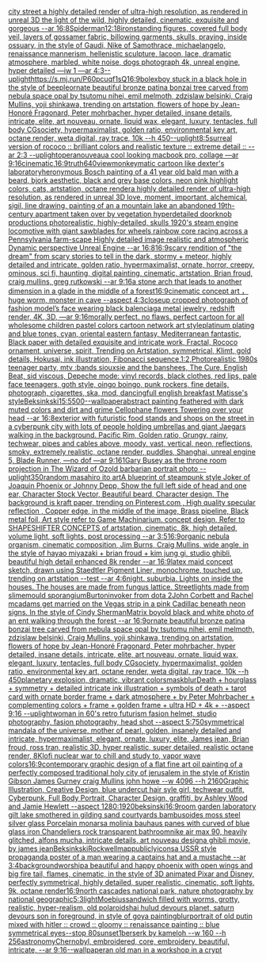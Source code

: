 [city street a highly detailed render of ultra-high resolution, as rendered in unreal 3D   the light of the wild, highly detailed, cinematic, exquisite and gorgeous --ar 16:8](https://www.ebank.nz/aiartgenerator?category=city%2520street%2520a%2520highly%2520detailed%2520render%2520of%2520ultra-high%2520resolution%2C%2520as%2520rendered%2520in%2520unreal%25203D%2520%2520%2520the%2520light%2520of%2520the%2520wild%2C%2520highly%2520detailed%2C%2520cinematic%2C%2520exquisite%2520and%2520gorgeous%2520--ar%252016%3A8)[Spiderman](https://www.ebank.nz/aiartgenerator?category=Spiderman)[12:18](https://www.ebank.nz/aiartgenerator?category=12%3A18)[iron](https://www.ebank.nz/aiartgenerator?category=iron)[standing figures, covered full body veil, layers of gossamer fabric, billowing garments, skulls, praying, inside ossuary, in the style of Gaudi, Nike of Samothrace, michaelangelo, renaissance mannerism, hellenistic sculpture, lacoon, lace, dramatic atmosphere, marbled, white noise, dogs photograph 4k, unreal engine, hyper detailed —iw 1 —ar 4:3](https://www.ebank.nz/aiartgenerator?category=standing%2520figures%2C%2520covered%2520full%2520body%2520veil%2C%2520layers%2520of%2520gossamer%2520fabric%2C%2520billowing%2520garments%2C%2520skulls%2C%2520praying%2C%2520inside%2520ossuary%2C%2520in%2520the%2520style%2520of%2520Gaudi%2C%2520Nike%2520of%2520Samothrace%2C%2520michaelangelo%2C%2520renaissance%2520mannerism%2C%2520hellenistic%2520sculpture%2C%2520lacoon%2C%2520lace%2C%2520dramatic%2520atmosphere%2C%2520marbled%2C%2520white%2520noise%2C%2520dogs%2520photograph%25204k%2C%2520unreal%2520engine%2C%2520hyper%2520detailed%2520%E2%80%94iw%25201%2520%E2%80%94ar%25204%3A3)[--uplight](https://www.ebank.nz/aiartgenerator?category=--uplight)[<https://s.mj.run/P60pcuqf1sQ>](https://www.ebank.nz/aiartgenerator?category=%3Chttps%3A//s.mj.run/P60pcuqf1sQ%3E)[16:9](https://www.ebank.nz/aiartgenerator?category=16%3A9)[bolex](https://www.ebank.nz/aiartgenerator?category=bolex)[boy stuck in a black hole in the style of beeple](https://www.ebank.nz/aiartgenerator?category=boy%2520stuck%2520in%2520a%2520black%2520hole%2520in%2520the%2520style%2520of%2520beeple)[ornate beautiful bronze patina bonzai tree carved from nebula space opal by tsutomu nihei, emil melmoth, zdzislaw belsinki, Craig Mullins, yoji shinkawa, trending on artstation, flowers of hope by Jean-Honoré Fragonard, Peter mohrbacher, hyper detailed, insane details, intricate, elite, art nouveau, ornate, liquid wax, elegant, luxury, tentacles, full body CGsociety, hypermaximalist, golden ratio, environmental key art, octane render, weta digital, ray trace, 10k --h 450](https://www.ebank.nz/aiartgenerator?category=ornate%2520beautiful%2520bronze%2520patina%2520bonzai%2520tree%2520carved%2520from%2520nebula%2520space%2520opal%2520by%2520tsutomu%2520nihei%2C%2520emil%2520melmoth%2C%2520zdzislaw%2520belsinki%2C%2520Craig%2520Mullins%2C%2520yoji%2520shinkawa%2C%2520trending%2520on%2520artstation%2C%2520flowers%2520of%2520hope%2520by%2520Jean-Honor%C3%A9%2520Fragonard%2C%2520Peter%2520mohrbacher%2C%2520hyper%2520detailed%2C%2520insane%2520details%2C%2520intricate%2C%2520elite%2C%2520art%2520nouveau%2C%2520ornate%2C%2520liquid%2520wax%2C%2520elegant%2C%2520luxury%2C%2520tentacles%2C%2520full%2520body%2520CGsociety%2C%2520hypermaximalist%2C%2520golden%2520ratio%2C%2520environmental%2520key%2520art%2C%2520octane%2520render%2C%2520weta%2520digital%2C%2520ray%2520trace%2C%252010k%2520--h%2520450)[--uplight](https://www.ebank.nz/aiartgenerator?category=--uplight)[8:5](https://www.ebank.nz/aiartgenerator?category=8%3A5)[surreal version of rococo :: brilliant colors and realistic texture :: extreme detail :: --ar 2:3 --uplight](https://www.ebank.nz/aiartgenerator?category=surreal%2520version%2520of%2520rococo%2520%3A%3A%2520brilliant%2520colors%2520and%2520realistic%2520texture%2520%3A%3A%2520extreme%2520detail%2520%3A%3A%2520--ar%25202%3A3%2520--uplight)[opera](https://www.ebank.nz/aiartgenerator?category=opera)[nouveau](https://www.ebank.nz/aiartgenerator?category=nouveau)[a cool looking macbook pro, collage —ar 9:16](https://www.ebank.nz/aiartgenerator?category=a%2520cool%2520looking%2520macbook%2520pro%2C%2520collage%2520%E2%80%94ar%25209%3A16)[cinematic,](https://www.ebank.nz/aiartgenerator?category=cinematic%2C)[16:9](https://www.ebank.nz/aiartgenerator?category=16%3A9)[truth](https://www.ebank.nz/aiartgenerator?category=truth)[640](https://www.ebank.nz/aiartgenerator?category=640)[view](https://www.ebank.nz/aiartgenerator?category=view)[monkeymatic cartoon like dexter's laboratory](https://www.ebank.nz/aiartgenerator?category=monkeymatic%2520cartoon%2520like%2520dexter%27s%2520laboratory)[heronymous Bosch painting of a 41 year old bald man with a beard, bjork aesthetic, black and grey base colors, neon pink highlight colors, cats, artstation, octane render](https://www.ebank.nz/aiartgenerator?category=heronymous%2520Bosch%2520painting%2520of%2520a%252041%2520year%2520old%2520bald%2520man%2520with%2520a%2520beard%2C%2520bjork%2520aesthetic%2C%2520black%2520and%2520grey%2520base%2520colors%2C%2520neon%2520pink%2520highlight%2520colors%2C%2520cats%2C%2520artstation%2C%2520octane%2520render)[a highly detailed render of ultra-high resolution, as rendered in unreal 3D love, moment, important, alchemical, sigil, line drawing, painting of an a mountain lake an abandoned 19th-century apartment taken over by vegetation hyperdetailed doorknob productions photorealistic, highly-detailed, skulls 1920's steam engine locomotive with giant sawblades for wheels rainbow core racing across a Pennsylvania farm-scape Highly detailed image realistic and atmospheric Dynamic perspective Unreal Engine --ar 16:8](https://www.ebank.nz/aiartgenerator?category=a%2520highly%2520detailed%2520render%2520of%2520ultra-high%2520resolution%2C%2520as%2520rendered%2520in%2520unreal%25203D%2520love%2C%2520moment%2C%2520important%2C%2520alchemical%2C%2520sigil%2C%2520line%2520drawing%2C%2520painting%2520of%2520an%2520a%2520mountain%2520lake%2520an%2520abandoned%252019th-century%2520apartment%2520taken%2520over%2520by%2520vegetation%2520hyperdetailed%2520doorknob%2520productions%2520photorealistic%2C%2520highly-detailed%2C%2520skulls%25201920%27s%2520steam%2520engine%2520locomotive%2520with%2520giant%2520sawblades%2520for%2520wheels%2520rainbow%2520core%2520racing%2520across%2520a%2520Pennsylvania%2520farm-scape%2520Highly%2520detailed%2520image%2520realistic%2520and%2520atmospheric%2520Dynamic%2520perspective%2520Unreal%2520Engine%2520--ar%252016%3A8)[16:9](https://www.ebank.nz/aiartgenerator?category=16%3A9)[scary rendition of "the dream" from scary stories to tell in the dark, stormy + meteor, highly detailed and intricate, golden ratio, hypermaximalist, ornate, horror, creepy, ominous, sci fi, haunting, digital painting, cinematic, artstation, Brian froud, craig mullins, greg rutkowski --ar 9:16](https://www.ebank.nz/aiartgenerator?category=scary%2520rendition%2520of%2520%22the%2520dream%22%2520from%2520scary%2520stories%2520to%2520tell%2520in%2520the%2520dark%2C%2520stormy%2520%2B%2520meteor%2C%2520highly%2520detailed%2520and%2520intricate%2C%2520golden%2520ratio%2C%2520hypermaximalist%2C%2520ornate%2C%2520horror%2C%2520creepy%2C%2520ominous%2C%2520sci%2520fi%2C%2520haunting%2C%2520digital%2520painting%2C%2520cinematic%2C%2520artstation%2C%2520Brian%2520froud%2C%2520craig%2520mullins%2C%2520greg%2520rutkowski%2520--ar%25209%3A16)[a stone arch that leads to another dimension in a glade in the middle of a forest](https://www.ebank.nz/aiartgenerator?category=a%2520stone%2520arch%2520that%2520leads%2520to%2520another%2520dimension%2520in%2520a%2520glade%2520in%2520the%2520middle%2520of%2520a%2520forest)[16:9](https://www.ebank.nz/aiartgenerator?category=16%3A9)[cinematic concept art ，huge worm, monster in cave  --aspect 4:3](https://www.ebank.nz/aiartgenerator?category=cinematic%2520concept%2520art%2520%EF%BC%8Chuge%2520worm%2C%2520monster%2520in%2520cave%2520%2520--aspect%25204%3A3)[closeup cropped photograph of fashion model’s face wearing black balenciaga metal jewelry, redshift render, 4K, 3D, —ar 9:16](https://www.ebank.nz/aiartgenerator?category=closeup%2520cropped%2520photograph%2520of%2520fashion%2520model%E2%80%99s%2520face%2520wearing%2520black%2520balenciaga%2520metal%2520jewelry%2C%2520redshift%2520render%2C%25204K%2C%25203D%2C%2520%E2%80%94ar%25209%3A16)[morally perfect. no flaws. perfect cartoon for all wholesome children pastel colors cartoon network art style](https://www.ebank.nz/aiartgenerator?category=morally%2520perfect.%2520no%2520flaws.%2520perfect%2520cartoon%2520for%2520all%2520wholesome%2520children%2520pastel%2520colors%2520cartoon%2520network%2520art%2520style)[platinum plating and blue tones, cyan, oriental eastern fantasy, Mediterranean fantastic,  Black paper with detailed exquisite and intricate work, Fractal, Rococo ornament, universe, spirit, Trending on Artstation, symmetrical, Klimt, gold details, Hokusai, ink illustration, Fibonacci sequence,](https://www.ebank.nz/aiartgenerator?category=platinum%2520plating%2520and%2520blue%2520tones%2C%2520cyan%2C%2520oriental%2520eastern%2520fantasy%2C%2520Mediterranean%2520fantastic%2C%2520%2520Black%2520paper%2520with%2520detailed%2520exquisite%2520and%2520intricate%2520work%2C%2520Fractal%2C%2520Rococo%2520ornament%2C%2520universe%2C%2520spirit%2C%2520Trending%2520on%2520Artstation%2C%2520symmetrical%2C%2520Klimt%2C%2520gold%2520details%2C%2520Hokusai%2C%2520ink%2520illustration%2C%2520Fibonacci%2520sequence%2C)[1:2,](https://www.ebank.nz/aiartgenerator?category=1%3A2%2C)[Photorealistic 1980s teenager  party, mtv :bands siouxsie and the banshees, The Cure, English Beat, sid viscous, Depeche mode: vinyl records, black clothes, red lips, pale face teenagers, goth style, oingo boingo, punk rockers, fine details, photograph, cigarettes, ska, mod, dancing](https://www.ebank.nz/aiartgenerator?category=Photorealistic%25201980s%2520teenager%2520%2520party%2C%2520mtv%2520%3Abands%2520siouxsie%2520and%2520the%2520banshees%2C%2520The%2520Cure%2C%2520English%2520Beat%2C%2520sid%2520viscous%2C%2520Depeche%2520mode%3A%2520vinyl%2520records%2C%2520black%2520clothes%2C%2520red%2520lips%2C%2520pale%2520face%2520teenagers%2C%2520goth%2520style%2C%2520oingo%2520boingo%2C%2520punk%2520rockers%2C%2520fine%2520details%2C%2520photograph%2C%2520cigarettes%2C%2520ska%2C%2520mod%2C%2520dancing)[](https://www.ebank.nz/aiartgenerator?category=)[full english breakfast Matisse's style](https://www.ebank.nz/aiartgenerator?category=full%2520english%2520breakfast%2520Matisse%27s%2520style)[Beksinkski](https://www.ebank.nz/aiartgenerator?category=Beksinkski)[15:5](https://www.ebank.nz/aiartgenerator?category=15%3A5)[500](https://www.ebank.nz/aiartgenerator?category=500)[--wallpaper](https://www.ebank.nz/aiartgenerator?category=--wallpaper)[abstract painting feathered with dark muted colors and dirt and grime Cellophane flowers Towering over your head --ar 16:8](https://www.ebank.nz/aiartgenerator?category=abstract%2520painting%2520feathered%2520with%2520dark%2520muted%2520colors%2520and%2520dirt%2520and%2520grime%2520Cellophane%2520flowers%2520Towering%2520over%2520your%2520head%2520--ar%252016%3A8)[exterior with futuristic food stands and shops on the street in a cyberpunk city with lots of people holding umbrellas and giant Jaegars walking in the background. Pacific Rim, Golden ratio, Grungy, rainy, techwear, pipes and cables above, moody, vast, vertical, neon, reflections, smoky, extremely realistic, octane render, puddles, Shanghai, unreal engine 5, Blade Runner, —no dof —ar 9:16](https://www.ebank.nz/aiartgenerator?category=exterior%2520with%2520futuristic%2520food%2520stands%2520and%2520shops%2520on%2520the%2520street%2520in%2520a%2520cyberpunk%2520city%2520with%2520lots%2520of%2520people%2520holding%2520umbrellas%2520and%2520giant%2520Jaegars%2520walking%2520in%2520the%2520background.%2520Pacific%2520Rim%2C%2520Golden%2520ratio%2C%2520Grungy%2C%2520rainy%2C%2520techwear%2C%2520pipes%2520and%2520cables%2520above%2C%2520moody%2C%2520vast%2C%2520vertical%2C%2520neon%2C%2520reflections%2C%2520smoky%2C%2520extremely%2520realistic%2C%2520octane%2520render%2C%2520puddles%2C%2520Shanghai%2C%2520unreal%2520engine%25205%2C%2520Blade%2520Runner%2C%2520%E2%80%94no%2520dof%2520%E2%80%94ar%25209%3A16)[1](https://www.ebank.nz/aiartgenerator?category=1)[Gary Busey as the throne room projection in The Wizard of Oz](https://www.ebank.nz/aiartgenerator?category=Gary%2520Busey%2520as%2520the%2520throne%2520room%2520projection%2520in%2520The%2520Wizard%2520of%2520Oz)[old barbarian portrait photo --uplight](https://www.ebank.nz/aiartgenerator?category=old%2520barbarian%2520portrait%2520photo%2520--uplight)[350](https://www.ebank.nz/aiartgenerator?category=350)[random masahiro ito art](https://www.ebank.nz/aiartgenerator?category=random%2520masahiro%2520ito%2520art)[A blueprint of steampunk style Joker of Joaquin Phoenix or Johnny Depp,  Show the full left side of head and one ear,  Character Stock Vector, Beautiful beard, Character design, The background is kraft paper,  trending on Pinterest.com  , High quality specular reflection ,  Copper  edge, in the middle of the image, Brass pipeline,  Black metal foil,  Art style refer to Game Machinarium.  concept design, Refer to SHAPESHIFTER CONCEPTS  of artstation, cinematic,  8k, high detailed,  volume light,  soft lights,  post processing    --ar 3:5](https://www.ebank.nz/aiartgenerator?category=A%2520blueprint%2520of%2520steampunk%2520style%2520Joker%2520of%2520Joaquin%2520Phoenix%2520or%2520Johnny%2520Depp%2C%2520%2520Show%2520the%2520full%2520left%2520side%2520of%2520head%2520and%2520one%2520ear%2C%2520%2520Character%2520Stock%2520Vector%2C%2520Beautiful%2520beard%2C%2520Character%2520design%2C%2520The%2520background%2520is%2520kraft%2520paper%2C%2520%2520trending%2520on%2520Pinterest.com%2520%2520%2C%2520High%2520quality%2520specular%2520reflection%2520%2C%2520%2520Copper%2520%2520edge%2C%2520in%2520the%2520middle%2520of%2520the%2520image%2C%2520Brass%2520pipeline%2C%2520%2520Black%2520metal%2520foil%2C%2520%2520Art%2520style%2520refer%2520to%2520Game%2520Machinarium.%2520%2520concept%2520design%2C%2520Refer%2520to%2520SHAPESHIFTER%2520CONCEPTS%2520%2520of%2520artstation%2C%2520cinematic%2C%2520%25208k%2C%2520high%2520detailed%2C%2520%2520volume%2520light%2C%2520%2520soft%2520lights%2C%2520%2520post%2520processing%2520%2520%2520%2520--ar%25203%3A5)[16:9](https://www.ebank.nz/aiartgenerator?category=16%3A9)[organic nebula organism, cinematic composition, Jim Burns, Craig Mullins, wide angle, in the style of hayao miyazaki + brian froud + kim jung gi, studio ghibli, beautiful high detail enhanced 8k render --ar 16:9](https://www.ebank.nz/aiartgenerator?category=organic%2520nebula%2520organism%2C%2520cinematic%2520composition%2C%2520Jim%2520Burns%2C%2520Craig%2520Mullins%2C%2520wide%2520angle%2C%2520in%2520the%2520style%2520of%2520hayao%2520miyazaki%2520%2B%2520brian%2520froud%2520%2B%2520kim%2520jung%2520gi%2C%2520studio%2520ghibli%2C%2520beautiful%2520high%2520detail%2520enhanced%25208k%2520render%2520--ar%252016%3A9)[latex maid concept sketch, drawn using Staedtler Pigment Liner, monochrome, touched up, trending on artstation --test --ar 4:6](https://www.ebank.nz/aiartgenerator?category=latex%2520maid%2520concept%2520sketch%2C%2520drawn%2520using%2520Staedtler%2520Pigment%2520Liner%2C%2520monochrome%2C%2520touched%2520up%2C%2520trending%2520on%2520artstation%2520--test%2520--ar%25204%3A6)[night. suburbia.  Lights on inside the houses. The houses are made from fungus lattice. Streetlights made from slimemould sporangium](https://www.ebank.nz/aiartgenerator?category=night.%2520suburbia.%2520%2520Lights%2520on%2520inside%2520the%2520houses.%2520The%2520houses%2520are%2520made%2520from%2520fungus%2520lattice.%2520Streetlights%2520made%2520from%2520slimemould%2520sporangium)[Burton](https://www.ebank.nz/aiartgenerator?category=Burton)[invoker from dota 2](https://www.ebank.nz/aiartgenerator?category=invoker%2520from%2520dota%25202)[John Corbett and Rachel mcadams get married on the Vegas strip in a pink Cadillac beneath neon signs. In the style of Cindy Sherman](https://www.ebank.nz/aiartgenerator?category=John%2520Corbett%2520and%2520Rachel%2520mcadams%2520get%2520married%2520on%2520the%2520Vegas%2520strip%2520in%2520a%2520pink%2520Cadillac%2520beneath%2520neon%2520signs.%2520In%2520the%2520style%2520of%2520Cindy%2520Sherman)[Matrix boy](https://www.ebank.nz/aiartgenerator?category=Matrix%2520boy)[old black and white photo of an ent walking through the forest --ar 16:9](https://www.ebank.nz/aiartgenerator?category=old%2520black%2520and%2520white%2520photo%2520of%2520an%2520ent%2520walking%2520through%2520the%2520forest%2520--ar%252016%3A9)[ornate beautiful bronze patina bonzai tree carved from nebula space opal by tsutomu nihei, emil melmoth, zdzislaw belsinki, Craig Mullins, yoji shinkawa, trending on artstation, flowers of hope by Jean-Honoré Fragonard, Peter mohrbacher, hyper detailed, insane details, intricate, elite, art nouveau, ornate, liquid wax, elegant, luxury, tentacles, full body CGsociety, hypermaximalist, golden ratio, environmental key art, octane render, weta digital, ray trace, 10k --h 450](https://www.ebank.nz/aiartgenerator?category=ornate%2520beautiful%2520bronze%2520patina%2520bonzai%2520tree%2520carved%2520from%2520nebula%2520space%2520opal%2520by%2520tsutomu%2520nihei%2C%2520emil%2520melmoth%2C%2520zdzislaw%2520belsinki%2C%2520Craig%2520Mullins%2C%2520yoji%2520shinkawa%2C%2520trending%2520on%2520artstation%2C%2520flowers%2520of%2520hope%2520by%2520Jean-Honor%C3%A9%2520Fragonard%2C%2520Peter%2520mohrbacher%2C%2520hyper%2520detailed%2C%2520insane%2520details%2C%2520intricate%2C%2520elite%2C%2520art%2520nouveau%2C%2520ornate%2C%2520liquid%2520wax%2C%2520elegant%2C%2520luxury%2C%2520tentacles%2C%2520full%2520body%2520CGsociety%2C%2520hypermaximalist%2C%2520golden%2520ratio%2C%2520environmental%2520key%2520art%2C%2520octane%2520render%2C%2520weta%2520digital%2C%2520ray%2520trace%2C%252010k%2520--h%2520450)[planetary explosion, dramatic, vibrant colors](https://www.ebank.nz/aiartgenerator?category=planetary%2520explosion%2C%2520dramatic%2C%2520vibrant%2520colors)[mask](https://www.ebank.nz/aiartgenerator?category=mask)[blur](https://www.ebank.nz/aiartgenerator?category=blur)[Death + hourglass + symmetry + detailed intricate ink illustration + symbols of death + tarot card with ornate border frame + dark atmosphere + by Peter Mohrbacher + complementing colors + frame + golden frame + ultra HD + 4k + --aspect 9:16 --uplight](https://www.ebank.nz/aiartgenerator?category=Death%2520%2B%2520hourglass%2520%2B%2520symmetry%2520%2B%2520detailed%2520intricate%2520ink%2520illustration%2520%2B%2520symbols%2520of%2520death%2520%2B%2520tarot%2520card%2520with%2520ornate%2520border%2520frame%2520%2B%2520dark%2520atmosphere%2520%2B%2520by%2520Peter%2520Mohrbacher%2520%2B%2520complementing%2520colors%2520%2B%2520frame%2520%2B%2520golden%2520frame%2520%2B%2520ultra%2520HD%2520%2B%25204k%2520%2B%2520--aspect%25209%3A16%2520--uplight)[woman in 60's retro futurism fasion helmet, studio photography, fasion photography, head shot --aspect 5:7](https://www.ebank.nz/aiartgenerator?category=woman%2520in%252060%27s%2520retro%2520futurism%2520fasion%2520helmet%2C%2520studio%2520photography%2C%2520fasion%2520photography%2C%2520head%2520shot%2520--aspect%25205%3A7)[50](https://www.ebank.nz/aiartgenerator?category=50)[symmetrical mandala of the universe, mother of pearl, golden, insanely detailed and intricate, hypermaximalist, elegant, ornate, luxury, elite, James jean, Brian froud, ross tran, realistic 3D, hyper realistic, super detailed, realistic octane render, 8K](https://www.ebank.nz/aiartgenerator?category=symmetrical%2520mandala%2520of%2520the%2520universe%2C%2520mother%2520of%2520pearl%2C%2520golden%2C%2520insanely%2520detailed%2520and%2520intricate%2C%2520hypermaximalist%2C%2520elegant%2C%2520ornate%2C%2520luxury%2C%2520elite%2C%2520James%2520jean%2C%2520Brian%2520froud%2C%2520ross%2520tran%2C%2520realistic%25203D%2C%2520hyper%2520realistic%2C%2520super%2520detailed%2C%2520realistic%2520octane%2520render%2C%25208K)[lofi nuclear war to chill and study to, vapor wave colors](https://www.ebank.nz/aiartgenerator?category=lofi%2520nuclear%2520war%2520to%2520chill%2520and%2520study%2520to%2C%2520vapor%2520wave%2520colors)[16:9](https://www.ebank.nz/aiartgenerator?category=16%3A9)[contemporary graphic design of a flat fine art oil painting of a perfectly composed traditional holy city of jerusalem in the style of Kristin Gibson James Gurney craig Mullins john howe --w 4096 --h 2160](https://www.ebank.nz/aiartgenerator?category=contemporary%2520graphic%2520design%2520of%2520a%2520flat%2520fine%2520art%2520oil%2520painting%2520of%2520a%2520perfectly%2520composed%2520traditional%2520holy%2520city%2520of%2520jerusalem%2520in%2520the%2520style%2520of%2520Kristin%2520Gibson%2520James%2520Gurney%2520craig%2520Mullins%2520john%2520howe%2520--w%25204096%2520--h%25202160)[Graphic Illustration, Creative Design, blue undercut hair syle girl, techwear outfit, Cyberpunk, Full Body Portrait, Character Design, graffiti, by Ashley Wood and Jamie Hewlett --aspect 1280:1920](https://www.ebank.nz/aiartgenerator?category=Graphic%2520Illustration%2C%2520Creative%2520Design%2C%2520blue%2520undercut%2520hair%2520syle%2520girl%2C%2520techwear%2520outfit%2C%2520Cyberpunk%2C%2520Full%2520Body%2520Portrait%2C%2520Character%2520Design%2C%2520graffiti%2C%2520by%2520Ashley%2520Wood%2520and%2520Jamie%2520Hewlett%2520--aspect%25201280%3A1920)[beksinski](https://www.ebank.nz/aiartgenerator?category=beksinski)[16:9](https://www.ebank.nz/aiartgenerator?category=16%3A9)[room garden laboratory  gilt lake  smothered in gilding sand courtyards bambusoides moss steel silver glass  Porcelain monarsa molinia bauhaus panes with  curved of blue glass iron Chandeliers  rock transparent bathroom](https://www.ebank.nz/aiartgenerator?category=room%2520garden%2520laboratory%2520%2520gilt%2520lake%2520%2520smothered%2520in%2520gilding%2520sand%2520courtyards%2520bambusoides%2520moss%2520steel%2520silver%2520glass%2520%2520Porcelain%2520monarsa%2520molinia%2520bauhaus%2520panes%2520with%2520%2520curved%2520of%2520blue%2520glass%2520iron%2520Chandeliers%2520%2520rock%2520transparent%2520bathroom)[nike air max 90, heavily glitched, alfons mucha, intricate details, art nouveau design](https://www.ebank.nz/aiartgenerator?category=nike%2520air%2520max%252090%2C%2520heavily%2520glitched%2C%2520alfons%2520mucha%2C%2520intricate%2520details%2C%2520art%2520nouveau%2520design)[a ghibli movie, by james jean](https://www.ebank.nz/aiartgenerator?category=a%2520ghibli%2520movie%2C%2520by%2520james%2520jean)[Beksinkski](https://www.ebank.nz/aiartgenerator?category=Beksinkski)[Rockwell](https://www.ebank.nz/aiartgenerator?category=Rockwell)[map](https://www.ebank.nz/aiartgenerator?category=map)[publicly](https://www.ebank.nz/aiartgenerator?category=publicly)[icons](https://www.ebank.nz/aiartgenerator?category=icons)[a USSR style propaganda poster of a man wearing a captains hat and a mustache --ar 3:4](https://www.ebank.nz/aiartgenerator?category=a%2520USSR%2520style%2520propaganda%2520poster%2520of%2520a%2520man%2520wearing%2520a%2520captains%2520hat%2520and%2520a%2520mustache%2520--ar%25203%3A4)[background](https://www.ebank.nz/aiartgenerator?category=background)[worship](https://www.ebank.nz/aiartgenerator?category=worship)[a beautiful and happy phoenix with open wings and big fire tail, flames, cinematic, in the style of 3D animated Pixar and Disney, perfectly symmetrical, highly detailed, super realistic, cinematic, soft lights, 9k, octane render](https://www.ebank.nz/aiartgenerator?category=a%2520beautiful%2520and%2520happy%2520phoenix%2520with%2520open%2520wings%2520and%2520big%2520fire%2520tail%2C%2520flames%2C%2520cinematic%2C%2520in%2520the%2520style%2520of%25203D%2520animated%2520Pixar%2520and%2520Disney%2C%2520perfectly%2520symmetrical%2C%2520highly%2520detailed%2C%2520super%2520realistic%2C%2520cinematic%2C%2520soft%2520lights%2C%25209k%2C%2520octane%2520render)[16:9](https://www.ebank.nz/aiartgenerator?category=16%3A9)[north cascades national park, nature photography by national geographic](https://www.ebank.nz/aiartgenerator?category=north%2520cascades%2520national%2520park%2C%2520nature%2520photography%2520by%2520national%2520geographic)[5:3](https://www.ebank.nz/aiartgenerator?category=5%3A3)[light](https://www.ebank.nz/aiartgenerator?category=light)[Moebius](https://www.ebank.nz/aiartgenerator?category=Moebius)[sandwich filled with worms, grotty, realistic, hyper-realism, old polaroid](https://www.ebank.nz/aiartgenerator?category=sandwich%2520filled%2520with%2520worms%2C%2520grotty%2C%2520realistic%2C%2520hyper-realism%2C%2520old%2520polaroid)[shai hulud devours planet, saturn devours son in foreground, in style of goya painting](https://www.ebank.nz/aiartgenerator?category=shai%2520hulud%2520devours%2520planet%2C%2520saturn%2520devours%2520son%2520in%2520foreground%2C%2520in%2520style%2520of%2520goya%2520painting)[blur](https://www.ebank.nz/aiartgenerator?category=blur)[portrait of old putin mixed with hitler :: crowd :: gloomy :: renaissance painting :: blue symmetrical eyes--stop 80](https://www.ebank.nz/aiartgenerator?category=portrait%2520of%2520old%2520putin%2520mixed%2520with%2520hitler%2520%3A%3A%2520crowd%2520%3A%3A%2520gloomy%2520%3A%3A%2520renaissance%2520painting%2520%3A%3A%2520blue%2520symmetrical%2520eyes--stop%252080)[sunset](https://www.ebank.nz/aiartgenerator?category=sunset)[1](https://www.ebank.nz/aiartgenerator?category=1)[berserk by kameloh --w 160 --h 256](https://www.ebank.nz/aiartgenerator?category=berserk%2520by%2520kameloh%2520--w%2520160%2520--h%2520256)[astronomy](https://www.ebank.nz/aiartgenerator?category=astronomy)[Chernobyl, embroidered, core, embroidery, beautiful, intricate, --ar 9:16](https://www.ebank.nz/aiartgenerator?category=Chernobyl%2C%2520embroidered%2C%2520core%2C%2520embroidery%2C%2520beautiful%2C%2520intricate%2C%2520--ar%25209%3A16)[--wallpaper](https://www.ebank.nz/aiartgenerator?category=--wallpaper)[an old man in a workshop in a crypt](https://www.ebank.nz/aiartgenerator?category=an%2520old%2520man%2520in%2520a%2520workshop%2520in%2520a%2520crypt)